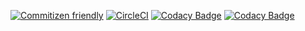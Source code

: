 [![Commitizen friendly](https://img.shields.io/badge/commitizen-friendly-brightgreen.svg)](http://commitizen.github.io/cz-cli/)
[![CircleCI](https://circleci.com/bb/mcculloughsolutions/ski-analytics-tools.svg?style=shield&circle-token=a0823048b09db1d607e79fbfd7a45c63b7274a96)](https://app.circleci.com/pipelines/bitbucket/mcculloughsolutions/ski-analytics-tools)
[![Codacy Badge](https://app.codacy.com/project/badge/Grade/d2358de026c9477d80c8acb8beae37d2)](https://www.codacy.com?utm_source=bitbucket.org&amp;utm_medium=referral&amp;utm_content=mcculloughsolutions/ski-analytics-tools&amp;utm_campaign=Badge_Grade)
[![Codacy Badge](https://app.codacy.com/project/badge/Coverage/d2358de026c9477d80c8acb8beae37d2)](https://www.codacy.com?utm_source=bitbucket.org&utm_medium=referral&utm_content=mcculloughsolutions/ski-analytics-tools&utm_campaign=Badge_Coverage)
